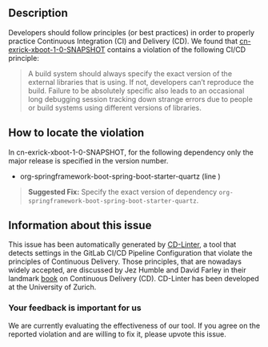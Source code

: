 
## Description
Developers should follow principles (or best practices) in order to properly practice Continuous Integration (CI) and Delivery (CD).
We found that [cn-exrick-xboot-1-0-SNAPSHOT](https://gitlab.com/HowellYang/x-boot/blob/master/.gitlab-ci.yml) contains a violation of the following CI/CD principle:

> A build system should always specify the exact version of the external libraries that is using.
If not, developers can’t reproduce the build. Failure to be absolutely specific also leads to an occasional long debugging session tracking down strange errors due to people or build systems using different versions of libraries.

## How to locate the violation

In cn-exrick-xboot-1-0-SNAPSHOT, for the following dependency only the major release is specified in the version number.

* org-springframework-boot-spring-boot-starter-quartz (line )

> **Suggested Fix:** Specify the exact version of dependency `org-springframework-boot-spring-boot-starter-quartz`.

## Information about this issue

This issue has been automatically generated by [CD-Linter](https://gitlab.com/Jancso/configuration-analytics), a tool that detects settings in the GitLab CI/CD Pipeline Configuration that violate the principles of Continuous Delivery. Those principles, that are nowadays widely accepted, are discussed by Jez Humble and David Farley in their landmark [book](https://www.oreilly.com/library/view/continuous-delivery-reliable/9780321670250/) on Continuous Delivery (CD). CD-Linter has been developed at the University of Zurich.

### Your feedback is important for us
We are currently evaluating the effectiveness of our tool. If you agree on the reported violation and are willing to fix it, please upvote this issue.